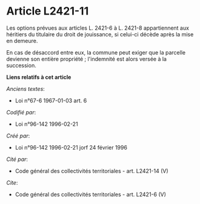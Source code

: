 # Article L2421-11

Les options prévues aux articles L. 2421-6 à L. 2421-8 appartiennent aux héritiers du titulaire du droit de jouissance, si
celui-ci décède après la mise en demeure. 

En cas de désaccord entre eux, la commune peut exiger que la parcelle devienne son entière propriété ; l'indemnité est alors
versée à la succession.

**Liens relatifs à cet article**

_Anciens textes_:

  - Loi n°67-6 1967-01-03 art. 6

_Codifié par_:

  - Loi n°96-142 1996-02-21

_Créé par_:

  - Loi n°96-142 1996-02-21 jorf 24 février 1996

_Cité par_:

  - Code général des collectivités territoriales - art. L2421-14 (V)

_Cite_:

  - Code général des collectivités territoriales - art. L2421-6 (V)
